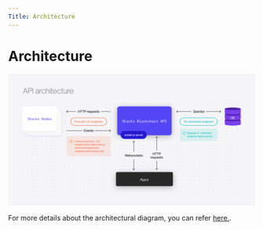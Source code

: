```yaml
---
Title: Architecture
---
```


# Architecture
![Stacks Blockchain API architecture](../image/api-architecture.png)

For more details about the architectural diagram, you can refer [here.](https://github.com/hirosystems/stacks-blockchain-api/blob/master/overview.md).
